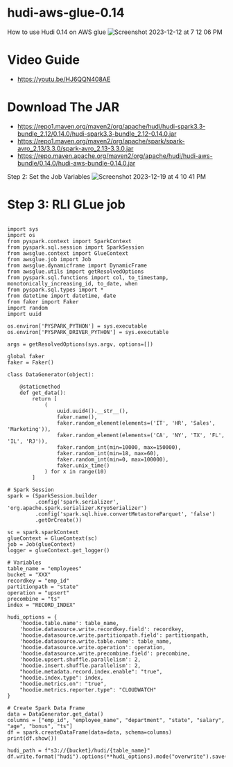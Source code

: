 # hudi-aws-glue-0.14
How to use Hudi 0.14 on AWS glue
![Screenshot 2023-12-12 at 7 12 06 PM](https://github.com/soumilshah1995/hudi-aws-glue-0.14/assets/39345855/526eab16-a37f-4ca3-b6db-98ab267a48b2)


# Video Guide 
* https://youtu.be/HJ6QQN408AE



# Download The JAR 
* https://repo1.maven.org/maven2/org/apache/hudi/hudi-spark3.3-bundle_2.12/0.14.0/hudi-spark3.3-bundle_2.12-0.14.0.jar
* https://repo1.maven.org/maven2/org/apache/spark/spark-avro_2.13/3.3.0/spark-avro_2.13-3.3.0.jar
* https://repo.maven.apache.org/maven2/org/apache/hudi/hudi-aws-bundle/0.14.0/hudi-aws-bundle-0.14.0.jar

Step 2: Set the Job Variables 
![Screenshot 2023-12-19 at 4 10 41 PM](https://github.com/soumilshah1995/hudi-aws-glue-0.14/assets/39345855/e50564a0-38d2-41e6-bd37-92d284f36d6e)


# Step  3: RLI GLue job 

```

import sys
import os
from pyspark.context import SparkContext
from pyspark.sql.session import SparkSession
from awsglue.context import GlueContext
from awsglue.job import Job
from awsglue.dynamicframe import DynamicFrame
from awsglue.utils import getResolvedOptions
from pyspark.sql.functions import col, to_timestamp, monotonically_increasing_id, to_date, when
from pyspark.sql.types import *
from datetime import datetime, date
from faker import Faker
import random
import uuid

os.environ['PYSPARK_PYTHON'] = sys.executable
os.environ['PYSPARK_DRIVER_PYTHON'] = sys.executable

args = getResolvedOptions(sys.argv, options=[])

global faker
faker = Faker()

class DataGenerator(object):

    @staticmethod
    def get_data():
        return [
            (
                uuid.uuid4().__str__(),
                faker.name(),
                faker.random_element(elements=('IT', 'HR', 'Sales', 'Marketing')),
                faker.random_element(elements=('CA', 'NY', 'TX', 'FL', 'IL', 'RJ')),
                faker.random_int(min=10000, max=150000),
                faker.random_int(min=18, max=60),
                faker.random_int(min=0, max=100000),
                faker.unix_time()
            ) for x in range(10)
        ]

# Spark Session
spark = (SparkSession.builder
         .config('spark.serializer', 'org.apache.spark.serializer.KryoSerializer')
         .config('spark.sql.hive.convertMetastoreParquet', 'false')
         .getOrCreate())

sc = spark.sparkContext
glueContext = GlueContext(sc)
job = Job(glueContext)
logger = glueContext.get_logger()

# Variables
table_name = "employees"
bucket = "XXX"
recordkey = "emp_id"
partitionpath = "state"
operation = "upsert"
precombine = "ts"
index = "RECORD_INDEX"

hudi_options = {
    'hoodie.table.name': table_name,
    'hoodie.datasource.write.recordkey.field': recordkey,
    'hoodie.datasource.write.partitionpath.field': partitionpath,
    'hoodie.datasource.write.table.name': table_name,
    'hoodie.datasource.write.operation': operation,
    'hoodie.datasource.write.precombine.field': precombine,
    'hoodie.upsert.shuffle.parallelism': 2,
    'hoodie.insert.shuffle.parallelism': 2,
    "hoodie.metadata.record.index.enable": "true",
    "hoodie.index.type": index,
    "hoodie.metrics.on": "true",
    "hoodie.metrics.reporter.type": "CLOUDWATCH"
}

# Create Spark Data Frame
data = DataGenerator.get_data()
columns = ["emp_id", "employee_name", "department", "state", "salary", "age", "bonus", "ts"]
df = spark.createDataFrame(data=data, schema=columns)
print(df.show())

hudi_path = f"s3://{bucket}/hudi/{table_name}"
df.write.format("hudi").options(**hudi_options).mode("overwrite").save(hudi_path)


```
